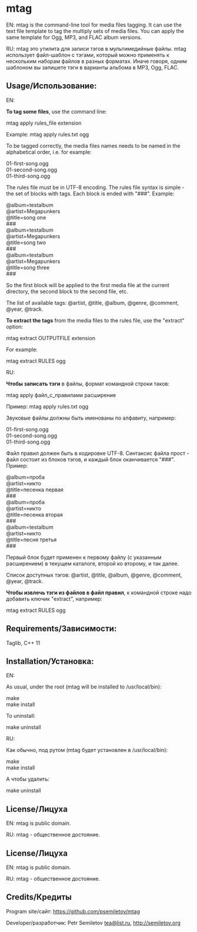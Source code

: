 # mtag

EN: mtag is the command-line tool for media files tagging. It can use the text file template to tag the multiply sets of media files. You can apply the same template for Ogg, MP3, and FLAC album versions. 


RU: mtag это утилита для записи тэгов в мультимедийные файлы. mtag использует файл-шаблон с тэгами, который можно применять к нескольким наборам файлов в разных форматах. Иначе говоря, одним шаблоном вы запишете тэги в варианты альбома в MP3, Ogg, FLAC.

Usage/Использование:
------------

EN:

**To tag some files**, use the command line:

mtag apply rules_file extension

Example: mtag apply rules.txt ogg

To be tagged correctly, the media files names needs to be named in the alphabetical order, i.e. for example:

01-first-song.ogg  
01-second-song.ogg  
01-third-song.ogg  

The rules file must be in UTF-8 encoding. The rules file syntax is simple - the set of blocks with tags. Each block is ended with "\#\#\#". Example:

@album=testalbum  
@artist=Megapunkers  
@title=song one  
\#\#\#  
@album=testalbum  
@artist=Megapunkers  
@title=song two  
\#\#\#  
@album=testalbum  
@artist=Megapunkers  
@title=song three  
\#\#\#

So the first block will be applied to the first media file at the current directory, the second block to the second file, etc. 

The list of available tags: @artist, @title, @album, @genre, @comment, @year, @track.

**To extract the tags** from the media files to the rules file, use the "extract" option:

mtag extract OUTPUTFILE extension

For example:

mtag extract RULES ogg 


RU:

**Чтобы записать тэги** в файлы, формат командной строки таков:

mtag apply файл_с_правилами расширение

Пример: mtag apply rules.txt ogg

Звуковые файлы должны быть именованы по алфавиту, например:

01-first-song.ogg  
01-second-song.ogg  
01-third-song.ogg

Файл правил должен быть в кодировке UTF-8. Синтаксис файла прост - файл состоит из блоков тэгов, и каждый блок оканчивается "\#\#\#". Пример:

@album=проба  
@artist=никто  
@title=песенка первая  
\#\#\#  
@album=проба  
@artist=никто  
@title=песенка вторая  
\#\#\#  
@album=testalbum  
@artist=никто  
@title=песня третья  
\#\#\#

Первый блок будет применен к первому файлу (с указанным расширением) в текущем каталоге, второй ко второму, и так далее.

Список доступных тэгов: @artist, @title, @album, @genre, @comment, @year, @track.

**Чтобы извлечь тэги из файлов в файл правил**, к командной строке надо добавить ключик "extract", например:

mtag extract RULES ogg 

Requirements/Зависимости:
------------

Taglib, C++ 11

Installation/Установка:
------------

EN:

As usual, under the root (mtag will be installed to /usr/local/bin):

make  
make install

To uninstall:

make uninstall


RU:

Как обычно, под рутом (mtag будет установлен в /usr/local/bin):

make  
make install

А чтобы удалить:

make uninstall


License/Лицуха
-----------

EN: mtag is public domain.

RU: mtag - общественное достояние.


License/Лицуха
-----------

EN: mtag is public domain.

RU: mtag - общественное достояние.


Credits/Кредиты
------------

Program site/сайт: https://github.com/psemiletov/mtag

Developer/разработчик:
Petr Semiletov <tea@list.ru>, http://semiletov.org

